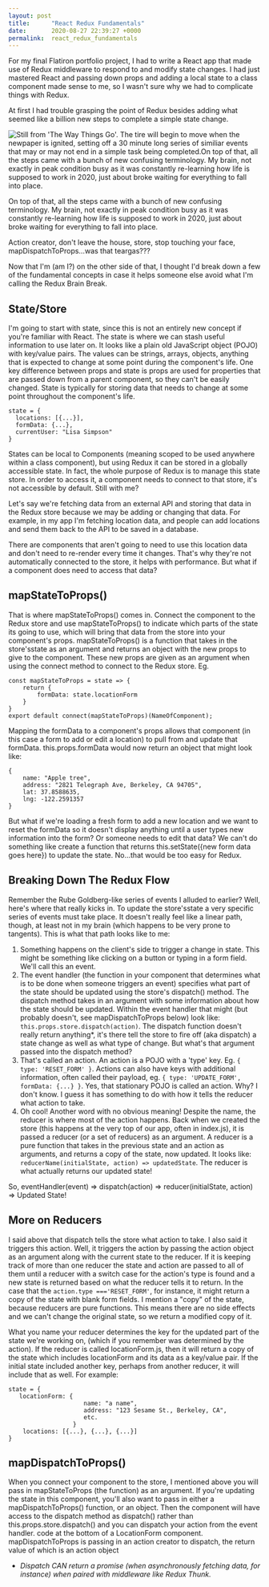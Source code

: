 ```yaml
---
layout: post
title:      "React Redux Fundamentals"
date:       2020-08-27 22:39:27 +0000
permalink:  react_redux_fundamentals
---
```



For my final Flatiron portfolio project, I had to write a React app that made use of Redux middleware to respond to and modify state changes. I had just mastered React and passing down props and adding a local state to a class component made sense to me, so I wasn't sure why we had to complicate things with Redux.

At first I had trouble grasping the point of Redux besides adding what seemed like a billion new steps to complete a simple state change.

![Still from 'The Way Things Go'. The tire will begin to move when the newpaper is ignited, setting off a 30 minute long series of similiar events that may or may not end in a simple task being completed.On top of that, all the steps came with a bunch of new confusing terminology. My brain, not exactly in peak condition busy as it was constantly re-learning how life is supposed to work in 2020, just about broke waiting for everything to fall into place.](http://https://cdn-images-1.medium.com/max/1600/1*p88Flb91tq9GLjwf-ng_qg.png)

On top of that, all the steps came with a bunch of new confusing terminology. My brain, not exactly in peak condition busy as it was constantly re-learning how life is supposed to work in 2020, just about broke waiting for everything to fall into place.


Action creator, don't leave the house, store, stop touching your face, mapDispatchToProps…was that teargas???

Now that I'm (am I?) on the other side of that, I thought I'd break down a few of the fundamental concepts in case it helps someone else avoid what I'm calling the Redux Brain Break.

## State/Store

I'm going to start with state, since this is not an entirely new concept if you're familiar with React. The state is where we can stash useful information to use later on. It looks like a plain old JavaScript object (POJO) with key/value pairs. The values can be strings, arrays, objects, anything that is expected to change at some point during the component's life. One key difference between props and state is props are used for properties that are passed down from a parent component, so they can't be easily changed. State is typically for storing data that needs to change at some point throughout the component's life.

```
state = {
  locations: [{...}],
  formData: {...},
  currentUser: "Lisa Simpson"
}
```

States can be local to Components (meaning scoped to be used anywhere within a class component), but using Redux it can be stored in a globally accessible state. In fact, the whole purpose of Redux is to manage this state store. In order to access it, a component needs to connect to that store, it's not accessible by default. Still with me?

Let's say we're fetching data from an external API and storing that data in the Redux store because we may be adding or changing that data. For example, in my app I'm fetching location data, and people can add locations and send them back to the API to be saved in a database.

There are components that aren't going to need to use this location data and don't need to re-render every time it changes. That's why they're not automatically connected to the store, it helps with performance. But what if a component does need to access that data?

## mapStateToProps()

That is where mapStateToProps() comes in. Connect the component to the Redux store and use mapStateToProps() to indicate which parts of the state its going to use, which will bring that data from the store into your component's props. mapStateToProps() is a function that takes in the store'sstate as an argument and returns an object with the new props to give to the component. These new props are given as an argument when using the connect method to connect to the Redux store. Eg.
```
const mapStateToProps = state => {
    return {
        formData: state.locationForm
    }
}
export default connect(mapStateToProps)(NameOfComponent);
```
Mapping the formData to a component's props allows that component (in this case a form to add or edit a location) to pull from and update that formData. this.props.formData would now return an object that might look like:
```
{
    name: "Apple tree",
    address: "2821 Telegraph Ave, Berkeley, CA 94705",
    lat: 37.8588635,
    lng: -122.2591357
}
```
But what if we're loading a fresh form to add a new location and we want to reset the formData so it doesn't display anything until a user types new information into the form? Or someone needs to edit that data? We can't do something like create a function that returns this.setState({new form data goes here}) to update the state. No…that would be too easy for Redux.

## Breaking Down The Redux Flow
Remember the Rube Goldberg-like series of events I alluded to earlier? Well, here's where that really kicks in. To update the store'sstate a very specific series of events must take place. It doesn't really feel like a linear path, though, at least not in my brain (which happens to be very prone to tangents). This is what that path looks like to me:

1. Something happens on the client's side to trigger a change in state. This might be something like clicking on a button or typing in a form field. We'll call this an event.
2. The event handler (the function in your component that determines what is to be done when someone triggers an event) specifies what part of the state should be updated using the store's dispatch() method. The dispatch method takes in an argument with some information about how the state should be updated. Within the event handler that might (but probably doesn't, see mapDispatchToProps below) look like: `this.props.store.dispatch(action)`. The dispatch function doesn't really return anything*, it's there tell the store to fire off (aka dispatch) a state change as well as what type of change. But what's that argument passed into the dispatch method?
3. That's called an action. An action is a POJO with a 'type' key. Eg. `{ type: 'RESET_FORM' }`. Actions can also have keys with additional information, often called their payload, eg. `{ type: 'UPDATE_FORM', formData: {...} }`. Yes, that stationary POJO is called an action. Why? I don't know. I guess it has something to do with how it tells the reducer what action to take.
4. Oh cool! Another word with no obvious meaning! Despite the name, the reducer is where most of the action happens. Back when we created the store (this happens at the very top of our app, often in index.js), it is passed a reducer (or a set of reducers) as an argument. A reducer is a pure function that takes in the previous state and an action as arguments, and returns a copy of the state, now updated. It looks like: `reducerName(initialState, action) => updatedState`. The reducer is what actually returns our updated state!

So, eventHandler(event) => dispatch(action) => reducer(initialState, action) => Updated State!

## More on Reducers
I said above that dispatch tells the store what action to take. I also said it triggers this action. Well, it triggers the action by passing the action object as an argument along with the current state to the reducer. If it is keeping track of more than one reducer the state and action are passed to all of them until a reducer with a switch case for the action's type is found and a new state is returned based on what the reducer tells it to return. In the case that the `action.type ==='RESET_FORM'`, for instance, it might return a copy of the state with blank form fields. I mention a "copy" of the state, because reducers are pure functions. This means there are no side effects and we can't change the original state, so we return a modified copy of it.

What you name your reducer determines the key for the updated part of the state we're working on, (which if you remember was determined by the action). If the reducer is called locationForm.js, then it will return a copy of the state which includes locationForm and its data as a key/value pair. If the initial state included another key, perhaps from another reducer, it will include that as well. For example:
```
state = {
   locationForm: {
                     name: "a name",
                     address: "123 Sesame St., Berkeley, CA",
                     etc.
                  }
    locations: [{...}, {...}, {...}]
}
```

## mapDispatchToProps()
When you connect your component to the store, I mentioned above you will pass in mapStateToProps (the function) as an argument. If you're updating the state in this component, you'll also want to pass in either a mapDispatchToProps() function, or an object. Then the component will have access to the dispatch method as dispatch() rather than this.props.store.dispatch() and you can dispatch your action from the event handler.
code at the bottom of a LocationForm component. mapDispatchToProps is passing in an action creator to dispatch, the return value of which is an action object

* *Dispatch CAN return a promise (when asynchronously fetching data, for instance) when paired with middleware like Redux Thunk.*


